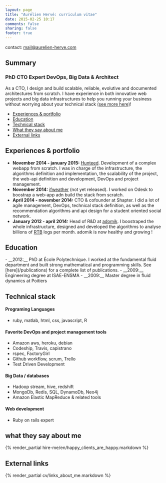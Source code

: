 ```yaml
---
layout: page
title: "Aurélien Hervé: curriculum vitae"
date: 2015-02-25 10:17
comments: false
sharing: false
footer: true
---
```


contact: mail@aurelien-herve.com

## Summary

### PhD CTO Expert DevOps, Big Data & Architect

As a CTO, I design and build scalable, reliable, evolutive and documented architectures from scratch. I have experience in both innovative web projects and big data infrastructures to help you running your business without worrying about your technical stack [(see more here)](/hire-me/en)!

 - [Experiences & portfolio](#experiences)
 - [Education](#education)
 - [Technical stack](#technical_stack)
 - [What they say about me](#happy_clients_are_happy)
 - [External links](#links)


<h2 id="experiences">Experiences & portfolio</h2>

 - __November 2014 - january 2015:__ [Hunteed](http://hunteed.com). Development of a complex webapp from scratch. I was in charge of the infrastructure, the algorithms definition and implementation, the scalability of the project, the web-api definition and development, DevOps and project management.
 - __November 2014:__ [ifweather](http://ifweather.com) (not yet released). I worked on Odesk to boostrap a web-app adn build the stack from scratch.
 - __April 2014 - november 2014:__ CTO & cofounder at Shapter. I did a lot of agile management, DevOps, technical stack definition, as well as the recommendation algorithms and api design for a student oriented social network.
 - __January 2012 - april 2014:__ Head of R&D at [adomik](http://adomik.com). I boostraped the whole infrastructure, designed and developed the algorithms to analyse billions of <u title="real time bidding">RTB</u> logs per month. adomik is now healthy and growing !

<h2 id="education">Education</h2>
 - __2012:__ PhD at École Polytechnique. I worked at the fundamental fluid department and built strong mathematical and programming skills. See [here](/publications) for a complete list of publications.
 - __2009:__ Engineering degree at ISAE-ENSMA
 - __2009:__ Master degree in fluid dynamics at Poitiers

<h2 id="technical_stack">Technical stack</h2>

#### Programing Languages

 - ruby, matlab, html, css, javascript, R

#### Favorite DevOps and project management tools

 - Amazon aws, heroku, debian
 - Codeship, Travis, capistrano
 - rspec, FactoryGirl
 - Github workflow, scrum, Trello
 - Test Driven Development

#### Big Data / databases
 - Hadoop stream, hive, redshift
 - MongoDb, Redis, SQL, DynamoDb, Neo4j
 - Amazon Elastic MapReduce & related tools

#### Web development

 - Ruby on rails expert

<h2 id="happy_clients_are_happy">what they say about me</h2>

{% render_partial hire-me/en/happy_clients_are_happy.markdown %}

<h2 id="links"> External links</h2>

{% render_partial cv/links_about_me.markdown %}
